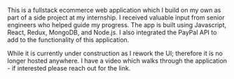 This is a fullstack ecommerce web application which I build on my own as part of a side project at my internship. I received valuable input from senior engineers who
helped guide my progress. The app is built using Javascript, React, Redux, MongoDB, and Node.js. I also integrated the PayPal API to add to the functionality of
this application. 

While it is currently under construction as I rework the UI; therefore it is no longer hosted anywhere. I have a video which walks through the application - if interested please reach out for the link. 
